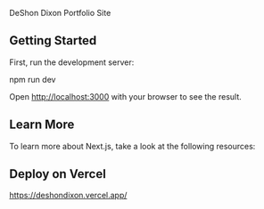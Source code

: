 DeShon Dixon Portfolio Site

## Getting Started

First, run the development server:

npm run dev

Open [http://localhost:3000](http://localhost:3000) with your browser to see the result.

## Learn More

To learn more about Next.js, take a look at the following resources:

## Deploy on Vercel

https://deshondixon.vercel.app/
